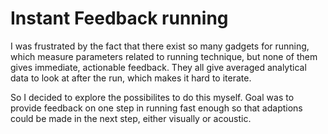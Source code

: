 # Instant Feedback running

I was frustrated by the fact that there exist so many gadgets for running, which measure parameters related to running technique, but none of them gives immediate, actionable feedback. They all give averaged analytical data to look at after the run, which makes it hard to iterate.

So I decided to explore the possibilites to do this myself. Goal was to provide feedback on one step in running fast enough so that adaptions could be made in the next step, either visually or acoustic.

